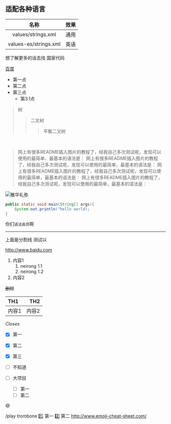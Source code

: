 ## 适配各种语言 ##

名称|效果
:-:|:-:
values/strings.xml|通用
values-es/strings.xml|英语

想了解更多的话去找 国家代码

[百度](http://www.baidu.com "百度")
* 第一点
* 第二点
* 第三点
	* 第3.1点

> 树
>> 二叉树
>>> 平衡二叉树

<br/>

> 网上有很多README插入图片的教程了，经我自己多次测试呢，发现可以使用的最简单，最基本的语法是： 网上有很多README插入图片的教程了，经我自己多次测试呢，发现可以使用的最简单，最基本的语法是： 网上有很多README插入图片的教程了，经我自己多次测试呢，发现可以使用的最简单，最基本的语法是： 网上有很多README插入图片的教程了，经我自己多次测试呢，发现可以使用的最简单，最基本的语法是：

![散华礼弥](http://i.imgur.com/XpYfNgv.jpg "散华礼弥")
```java
public static void main(String[] args){
	System.out.println("hello world);
}
```
你们`语法高亮`啊
****
上面是分割线
测试以

http://www.baidu.com
1. 内容1
	1. neirong 1.1
	2. neirong 1.2
2. 内容2


~~删除~~

TH1 | TH2
:--|--:
内容1 | 内容2
_Closes_
- [x] 第一
- [x] 第二
- [x] 第三
- [ ] 不知道

- [ ] 大项目
	- [ ] 第一
	- [ ] 第二

:smile:

/play trombone
:one: 第一
:two: 第二
http://www.emoji-cheat-sheet.com/
